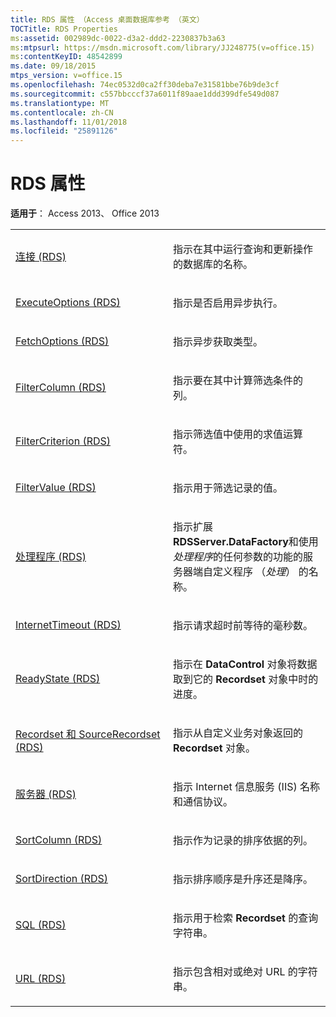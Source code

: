 ```yaml
---
title: RDS 属性 （Access 桌面数据库参考 （英文）
TOCTitle: RDS Properties
ms:assetid: 002989dc-0022-d3a2-ddd2-2230837b3a63
ms:mtpsurl: https://msdn.microsoft.com/library/JJ248775(v=office.15)
ms:contentKeyID: 48542899
ms.date: 09/18/2015
mtps_version: v=office.15
ms.openlocfilehash: 74ec0532d0ca2ff30deba7e31581bbe76b9de3cf
ms.sourcegitcommit: c557bbcccf37a6011f89aae1ddd399dfe549d087
ms.translationtype: MT
ms.contentlocale: zh-CN
ms.lasthandoff: 11/01/2018
ms.locfileid: "25891126"
---
```

# <a name="rds-properties"></a>RDS 属性


**适用于**： Access 2013、 Office 2013

<table>
<colgroup>
<col style="width: 50%" />
<col style="width: 50%" />
</colgroup>
<tbody>
<tr class="odd">
<td><p><a href="connect-property-rds.md">连接 (RDS)</a></p></td>
<td><p>指示在其中运行查询和更新操作的数据库的名称。</p></td>
</tr>
<tr class="even">
<td><p><a href="executeoptions-property-rds.md">ExecuteOptions (RDS)</a></p></td>
<td><p>指示是否启用异步执行。</p></td>
</tr>
<tr class="odd">
<td><p><a href="fetchoptions-property-rds.md">FetchOptions (RDS)</a></p></td>
<td><p>指示异步获取类型。</p></td>
</tr>
<tr class="even">
<td><p><a href="filtercolumn-property-rds.md">FilterColumn (RDS)</a></p></td>
<td><p>指示要在其中计算筛选条件的列。</p></td>
</tr>
<tr class="odd">
<td><p><a href="filtercriterion-property-rds.md">FilterCriterion (RDS)</a></p></td>
<td><p>指示筛选值中使用的求值运算符。</p></td>
</tr>
<tr class="even">
<td><p><a href="filtervalue-property-rds.md">FilterValue (RDS)</a></p></td>
<td><p>指示用于筛选记录的值。</p></td>
</tr>
<tr class="odd">
<td><p><a href="handler-property-rds.md">处理程序 (RDS)</a></p></td>
<td><p>指示扩展<strong>RDSServer.DataFactory</strong>和使用<em>处理程序</em>的任何参数的功能的服务器端自定义程序 （<em>处理</em>） 的名称。</p></td>
</tr>
<tr class="even">
<td><p><a href="internettimeout-property-rds.md">InternetTimeout (RDS)</a></p></td>
<td><p>指示请求超时前等待的毫秒数。</p></td>
</tr>
<tr class="odd">
<td><p><a href="readystate-property-rds.md">ReadyState (RDS)</a></p></td>
<td><p>指示在 <strong>DataControl</strong> 对象将数据取到它的 <strong>Recordset</strong> 对象中时的进度。</p></td>
</tr>
<tr class="even">
<td><p><a href="recordset-sourcerecordset-properties-rds.md">Recordset 和 SourceRecordset (RDS)</a></p></td>
<td><p>指示从自定义业务对象返回的 <strong>Recordset</strong> 对象。</p></td>
</tr>
<tr class="odd">
<td><p><a href="server-property-rds.md">服务器 (RDS)</a></p></td>
<td><p>指示 Internet 信息服务 (IIS) 名称和通信协议。</p></td>
</tr>
<tr class="even">
<td><p><a href="sortcolumn-property-rds.md">SortColumn (RDS)</a></p></td>
<td><p>指示作为记录的排序依据的列。</p></td>
</tr>
<tr class="odd">
<td><p><a href="sortdirection-property-rds.md">SortDirection (RDS)</a></p></td>
<td><p>指示排序顺序是升序还是降序。</p></td>
</tr>
<tr class="even">
<td><p><a href="https://msdn.microsoft.com/library/jj248989(v=office.15)">SQL (RDS)</a></p></td>
<td><p>指示用于检索 <strong>Recordset</strong> 的查询字符串。</p></td>
</tr>
<tr class="odd">
<td><p><a href="url-property-rds.md">URL (RDS)</a></p></td>
<td><p>指示包含相对或绝对 URL 的字符串。</p></td>
</tr>
</tbody>
</table>


